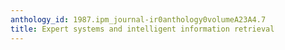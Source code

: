 ```yaml
---
anthology_id: 1987.ipm_journal-ir0anthology0volumeA23A4.7
title: Expert systems and intelligent information retrieval
---
```

